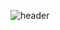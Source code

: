 ![header](https://capsule-render.vercel.app/api?type=slice&height=250&color=auto&text=HeeeeTe&fontColor=808080&animation=twinkling)
